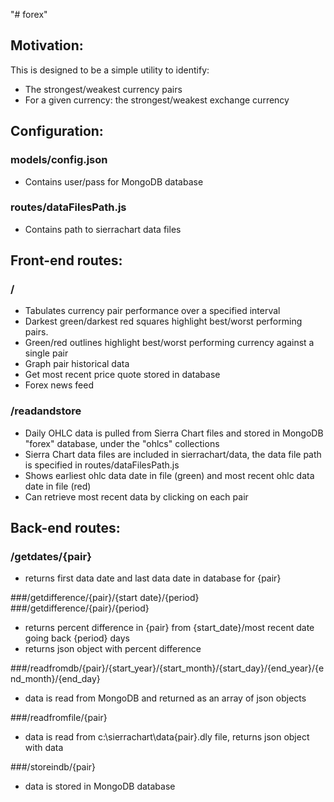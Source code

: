 "# forex"

Motivation:
-----------
This is designed to be a simple utility to identify: 
 - The strongest/weakest currency pairs
 - For a given currency: the strongest/weakest exchange currency

Configuration:
--------------

### models/config.json

 - Contains user/pass for MongoDB database
 
### routes/dataFilesPath.js

 - Contains path to sierrachart data files


Front-end routes:
-----------------

### /

 - Tabulates currency pair performance over a specified interval
 - Darkest green/darkest red squares highlight best/worst performing pairs.
 - Green/red outlines highlight best/worst performing currency against a single pair
 - Graph pair historical data
 - Get most recent price quote stored in database
 - Forex news feed

### /readandstore

 - Daily OHLC data is pulled from Sierra Chart files and stored in MongoDB "forex" database, under the "ohlcs" collections
 - Sierra Chart data files are included in sierrachart/data, the data file path is specified in routes/dataFilesPath.js
 - Shows earliest ohlc data date in file (green) and most recent ohlc data date in file (red)
 - Can retrieve most recent data by clicking on each pair

Back-end routes:
----------------

### /getdates/{pair}

 - returns first data date and last data date in database for {pair}

###/getdifference/{pair}/{start date}/{period}
###/getdifference/{pair}/{period}

 - returns percent difference in {pair} from {start_date}/most recent date going back {period} days
 - returns json object with percent difference

###/readfromdb/{pair}/{start_year}/{start_month}/{start_day}/{end_year}/{end_month}/{end_day}

 - data is read from MongoDB and returned as an array of json objects

###/readfromfile/{pair}

 - data is read from c:\sierrachart\data\{pair}.dly file, returns json object with data

###/storeindb/{pair}

 - data is stored in MongoDB database